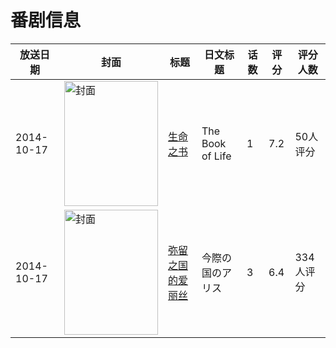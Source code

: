 # 番剧信息

|放送日期|封面|标题|日文标题|话数|评分|评分人数|
|---|---|---|---|---|---|---|
|2014-10-17|<img src="https://lain.bgm.tv/pic/cover/c/89/54/117645_Nw3n4.jpg" alt="封面" style="width:150px;height:200px;object-fit:cover;">|[生命之书](https://bangumi.tv/subject/117645)|The Book of Life|1|7.2|50人评分|
|2014-10-17|<img src="https://lain.bgm.tv/pic/cover/c/8d/4b/103831_ezynx.jpg" alt="封面" style="width:150px;height:200px;object-fit:cover;">|[弥留之国的爱丽丝](https://bangumi.tv/subject/103831)|今際の国のアリス|3|6.4|334人评分|
